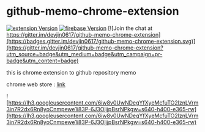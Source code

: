 # github-memo-chrome-extension

[![extension Version][extension-image]][extension-url] [![firebase Version][firebase-image]][firebase-url] [![Join the chat at https://gitter.im/devjin0617/github-memo-chrome-extension](https://badges.gitter.im/devjin0617/github-memo-chrome-extension.svg)](https://gitter.im/devjin0617/github-memo-chrome-extension?utm_source=badge&utm_medium=badge&utm_campaign=pr-badge&utm_content=badge)

this is chrome extension to github repository memo

chrome web store : [link](https://chrome.google.com/webstore/detail/githubmemo/akmkccmfmkfogpmbegifimgeidhogklh)

![https://lh3.googleusercontent.com/6iw8v0UwNDegYfXyeMcfuTO2lznLVrm3in7R2dx6Rn8yoCnmpewe1i83P-6J3OljjpBsrNPkgw=s640-h400-e365-rw](https://lh3.googleusercontent.com/6iw8v0UwNDegYfXyeMcfuTO2lznLVrm3in7R2dx6Rn8yoCnmpewe1i83P-6J3OljjpBsrNPkgw=s640-h400-e365-rw)


[extension-image]: https://img.shields.io/badge/extension-v1.2-red.svg
[extension-url]: https://chrome.google.com/webstore/detail/githubmemo/akmkccmfmkfogpmbegifimgeidhogklh

[firebase-image]: https://img.shields.io/badge/firebase-use-orange.svg
[firebase-url]: https://firebase.google.com/
